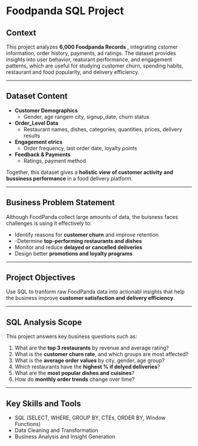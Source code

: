 # Foodpanda SQL Project

## Context 
This project analyzes **6,000 Foodpanda Records** , integrating cstomer information, order history, payments, ad ratings. The dataset provides insights into user behavior, reaturant performance, and engagement patterns, which are useful for studying customer churn, spending habits, restaurant and food popularity, and delivery efficiency. 

---

## Dataset Content 
- **Customer Demographics**
    - Gender, age rangem city, signup_date, churn status
- **Order_Level Data**
    - Restaurant names, dishes, categories, quantities, prices, delivery results
- **Engagement etrics**
    - Order frequency, last order date, loyalty points
- **Feedback & Payments**
    - Ratings, payment method
 
Together, this dataset gives a **holistic view of customer activity and bussiness performance** in a food delivery platform.

---

## Business Problem Statement
Although FoodPanda collect large amounts of data, the buisness faces challenges is using it effectively to: 
- Identify reasons for **customer churn** and improve retention
- -Determine **top-performing restaurants and dishes**
- Monitor and reduce **delayed or cancelled deliveries**
- Design better **promotions and loyalty programs**

---

## Project Objectives
Use SQL to tranform raw FoodPanda data into actionabl insights that help the business improve **customer satisfaction and delivery efficiency**. 

---

## SQL Analysis Scope 
This project answers key business questions such as:
1. What are the **top 3 restaurants** by revenue and average rating?
2. What is the **customer churn rate**, and which groups are most affected?
3. What is the **average order values** by city, gender, age group?
4. Which restaurants have the **highest % if delyed deliveries**?
5. What are the **most popular dishes and cuisines**?
6. How do **monthly order trends** change over time?

---

## Key Skills and  Tools
- SQL (SELECT, WHERE, GROUP BY, CTEs, ORDER BY, Window Functions)
- Data Cleaning and Transformation
- Business Analysis and Insight Generation



